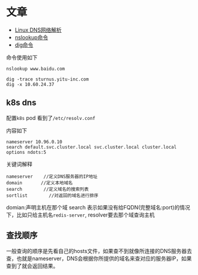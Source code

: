 # 文章

- [Linux DNS网络解析](https://cloud.tencent.com/developer/article/1083206)
- [nslookup命令](https://cloud.tencent.com/developer/article/1083201)
- [dig命令](https://cloud.tencent.com/developer/article/1083192)

命令使用如下
```shell
nslookup www.baidu.com

dig -trace sturnus.yitu-inc.com
dig -x 10.60.24.37
```

## k8s dns

配置`k8s` pod 看到了`/etc/resolv.conf`

内容如下

```
nameserver 10.96.0.10
search default.svc.cluster.local svc.cluster.local cluster.local
options ndots:5
```

关键词解释
```
nameserver    //定义DNS服务器的IP地址
domain       //定义本地域名
search        //定义域名的搜索列表
sortlist        //对返回的域名进行排序
```

domian:声明主机在那个域 search
表示如果没有给FQDN(完整域名:port)的情况下，比如只给主机名`redis-server`, resolver要去那个域查询主机

## 查找顺序

一般查询的顺序是先看自己的hosts文件，如果查不到就像所连接的DNS服务器去查，也就是nameserver，DNS会根据你所提供的域名来查对应的服务器IP，如果查到了就会返回结果。